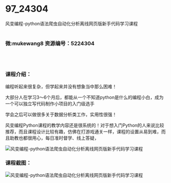 # 97_24304
风变编程-python语法爬虫自动化分析离线网页版新手代码学习课程
<br/></br>
<h3>微:mukewang8 资源编号：5224304</h3>
<br/></br>
<h3>课程介绍：</h3>
<p>编程听起来很复杂，但学起来并没有想象当中那么困难！</p>
<p>大部分人在学习3～6个月后，都能从一个不知道<a title="查看与 python 相关的文章" target="_blank">python</a>是什么的编程小白，成为一个可以独立写代码制作小项目的入门级选手</p>
<p>学会之后可以做很多关于数据分析类工作，实用性很强！</p>
<p>风变编程Python课程的教学内容还是很系统的！对于想入门Python的人来说比较推荐，而且课程设计比较有趣，仿佛在打游戏通关一样，课程的设置从易到难，而且助教也都很用心，每日准时督学、线上答疑，</p>
<p><img src="https://www.ko996.com/wp-content/uploads/img/2022/05/1-84-300x167.png" alt="风变编程-python语法爬虫自动化分析离线网页版新手代码学习课程"></p>
<div class="info-desc">
<h3>课程截图：</h3>
<p><img src="https://www.ko996.com/wp-content/uploads/img/2022/05/2-75.png" alt="风变编程-python语法爬虫自动化分析离线网页版新手代码学习课程"></p>


			
</div>
